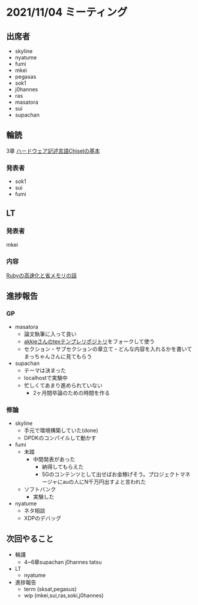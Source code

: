 # 2021/11/04 ミーティング
## 出席者
- skyline
- nyatume
- fumi
- mkei
- pegasas
- sok1
- j0hannes
- ras
- masatora
- sui
- supachan

## 輪読
3章 [ハードウェア記述言語Chiselの基本](https://docs.google.com/presentation/d/1c7H8rky8xgZ2iCxqS_NZ9ii3TQEgc5JFAOqoNNCaz88/edit#slide=id.p)

### 発表者
- sok1
- sui
- fumi

## LT
### 発表者
mkei

### 内容
[Rubyの高速化と省メモリの話](https://docs.google.com/presentation/d/1VmwKbvFJ8Tem-osyqpGosU5h5NBv-Omprys__LMLZTE/edit)

## 進捗報告
### GP
- masatora
  - 論文執筆に入って良い
  - [akkieさんのtexテンプレリポジトリ](https://github.com/akkyie/thesis)をフォークして使う
  - セクション・サブセクションの章立て・どんな内容を入れるかを書いてまっちゃんさんに見てもらう
- supachan
  - テーマは決まった
  - localhostで実験中
  - 忙しくてあまり進められていない
    - 2ヶ月間卒論のための時間を作る

### 修論
- skyline
  - 手元で環境構築していた(done)
  - DPDKのコンパイルして動かす
- fumi
  - 未踏
    - 中間発表があった
      - 納得してもらえた
      - 5Gのコンテンツとして出せばお金稼げそう。プロジェクトマネージャにauの人にN千万円出すよと言われた
  - ソフトバンク
    - 実験した
- nyatume
  - ネタ相談
  - XDPのデバッグ

## 次回やること
- 輪講
  - 4~6章supachan j0hannes tatsu
- LT
  - nyatume
- 進捗報告
  - term (sksat,pegasus)
  - wip (mkei,sui,ras,soki,j0hannes)
